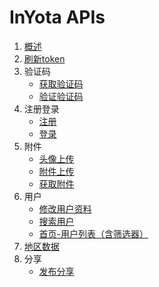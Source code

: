 # InYota APIs

1. [概述](概述.md)
2. [刷新token](刷新token.md)
3. 验证码
    - [获取验证码](获取验证码.md)
    - [验证验证码](验证验证码.md)
4. 注册登录
    - [注册](用户注册.md)
    - [登录](用户登录.md)
5. 附件
    - [头像上传](用户头像上传.md)
    - [附件上传](附件上传.md)
    - [获取附件](获取附件.md)
6. 用户
    - [修改用户资料](修改用户资料.md)
    - [搜索用户](搜索用户.md)
    - [首页-用户列表（含筛选器）](用户列表.md)
7. [地区数据](地区数据.md)
8. 分享
    - [发布分享](发布分享.md)